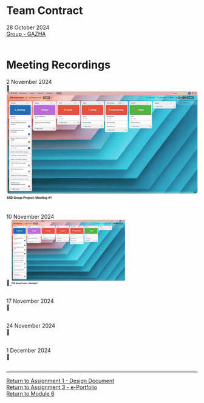 # Team Contract

28 October 2024 <br> 
[Group - GAZHA](SSD_A1_TeamContract.pdf) <br><br>

# Meeting Recordings

2 November 2024	<br> 
🔗 [![Meeting Recording](SSD_A1_Meeting1.jpg)](https://www.youtube.com/watch?v=5opSY1JQdYs)
<br><br>

10 November 2024 <br> 
🔗<a href="https://www.youtube.com/watch?v=5opSY1JQdYs/">
    <img src="SSD_A1_Meeting1.jpg" width="300" alt="Meeting Recording">
</a>
<br><br>

17 November 2024 <br> 
🔗 
<br><br>

24 November 2024 <br> 
🔗 
<br><br>

1 December 2024 <br> 
🔗 
<br><br>

---

[Return to Assignment 1 - Design Document](SSD_A1.md) <br>
[Return to Assignment 3 - e-Portfolio](SSD_A3.md) <br>
[Return to Module 6](SSD_main.md)
